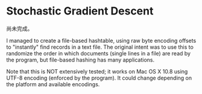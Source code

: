 Stochastic Gradient Descent
================================

尚未完成。

I managed to create a file-based hashtable, using raw byte encoding offsets to "instantly" 
find records in a text file. The original intent was to use this to randomize the order in 
which documents (single lines in a file) are read by the program, but file-based hashing 
has many applications.

Note that this is NOT extensively tested; it works on Mac OS X 10.8 using UTF-8 encoding 
(enforced by the program). It could change depending on the platform and available encodings.
